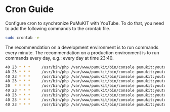Cron Guide
===========

Configure cron to synchronize PuMuKIT with YouTube. To do that, you need to add the following commands to the crontab file.

```bash
sudo crontab -e
```

The recommendation on a development environment is to run commands every minute.
The recommendation on a production environment is to run commands every day, e.g.: every day at time 23:40.

```bash
40 23 * * *     /usr/bin/php /var/www/pumukit/bin/console pumukit:youtube:video:update:metadata --env=prod
40 23 * * *     /usr/bin/php /var/www/pumukit/bin/console pumukit:youtube:playlist:sync --env=prod
40 23 * * *     /usr/bin/php /var/www/pumukit/bin/console pumukit:youtube:playlist:update --env=prod
40 23 * * *     /usr/bin/php /var/www/pumukit/bin/console pumukit:youtube:video:update:status --env=prod
20  * * * *     /usr/bin/php /var/www/pumukit/bin/console pumukit:youtube:video:update:pendingstatus --env=prod
40 23 * * *     /usr/bin/php /var/www/pumukit/bin/console pumukit:youtube:video:upload --env=prod
40 23 * * *     /usr/bin/php /var/www/pumukit/bin/console pumukit:youtube:video:delete --env=prod
40 23 * * *     /usr/bin/php /var/www/pumukit/bin/console pumukit:youtube:caption:upload --env=prod
40 23 * * *     /usr/bin/php /var/www/pumukit/bin/console pumukit:youtube:caption:delete --env=prod
```
